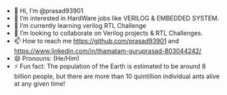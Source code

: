 - 👋 Hi, I’m @prasad93901
- 👀 I’m interested in HardWare jobs like VERILOG & EMBEDDED SYSTEM.
- 🌱 I’m currently learning verilog RTL Challenge
- 💞️ I’m looking to collaborate on Verilog projects & RTL Challenges.
- 📫 How to reach me https://github.com/prasad93901 and https://www.linkedin.com/in/thamatam-guruprasad-803044242/
- 😄 Pronouns: (He/Him)
- ⚡ Fun fact: The population of the Earth is estimated to be around 8 billion people, but there are more than 10 quintillion individual ants alive at any given time!

<!---
prasad93901/prasad93901 is a ✨ special ✨ repository because its `README.md` (this file) appears on your GitHub profile.
You can click the Preview link to take a look at your changes.
--->
